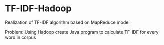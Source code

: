 # TF-IDF-Hadoop
Realization of TF-IDF algorithm based on MapReduce model

Problem: Using Hadoop create Java program to calculate TF-IDF for every word in corpus
